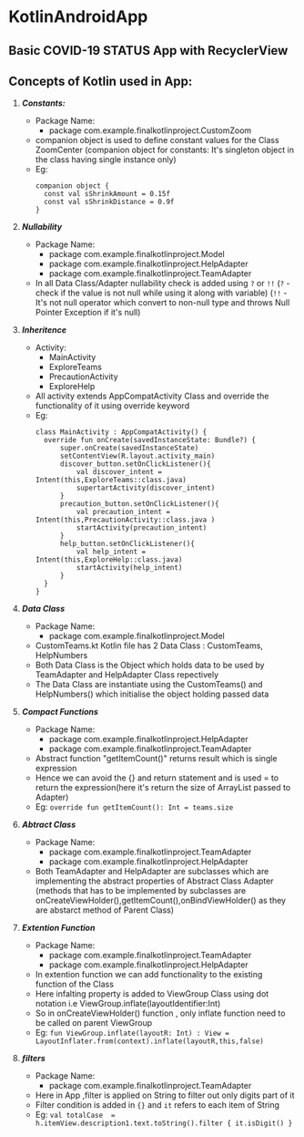 # KotlinAndroidApp
## Basic COVID-19 STATUS App with RecyclerView
## Concepts of Kotlin used in App:
1. ***Constants:***
	- Package Name: 
	  	- package com.example.finalkotlinproject.CustomZoom
	- companion object is used to define constant values for the Class ZoomCenter
	  (companion object for constants: It's singleton object in the class having single instance only)
	- Eg:
	  ```
	  companion object {
        const val sShrinkAmount = 0.15f
        const val sShrinkDistance = 0.9f
      }
	  ```
2. ***Nullability***
	- Package Name:
	  	- package com.example.finalkotlinproject.Model
	  	- package com.example.finalkotlinproject.HelpAdapter
	  	- package com.example.finalkotlinproject.TeamAdapter
	- In all Data Class/Adapter nullability check is added using `?` or `!!`
	  (`?` - check if the value is not null while using it along with variable)
	  (`!!` - It's not null operator which convert to non-null type and throws Null Pointer Exception if it's null) 

3. ***Inheritence***
	- Activity:
	  	- MainActivity
	  	- ExploreTeams
	  	- PrecautionActivity
	  	- ExploreHelp
	- All activity extends AppCompatActivity Class and override the functionality of it using override keyword
	- Eg:
	  ```
	  class MainActivity : AppCompatActivity() {
    	override fun onCreate(savedInstanceState: Bundle?) {
        	super.onCreate(savedInstanceState)
        	setContentView(R.layout.activity_main)
        	discover_button.setOnClickListener(){
            	val discover_intent = Intent(this,ExploreTeams::class.java)
            	supertartActivity(discover_intent)
        	}
        	precaution_button.setOnClickListener(){
            	val precaution_intent = Intent(this,PrecautionActivity::class.java )
            	startActivity(precaution_intent)
        	}
        	help_button.setOnClickListener(){
            	val help_intent = Intent(this,ExploreHelp::class.java)
            	startActivity(help_intent)
        	}
        }
      }
      ```
4. ***Data Class***
	- Package Name:
	  	- package com.example.finalkotlinproject.Model
    - CustomTeams.kt Kotlin file has 2 Data Class : CustomTeams, HelpNumbers
    - Both Data Class is the Object which holds data to be used by TeamAdapter and HelpAdapter Class repectively
    - The Data Class are instantiate using the CustomTeams(<data>) and HelpNumbers(<data>) which initialise the object holding passed data

5. ***Compact Functions***
	- Package Name:
	  	- package com.example.finalkotlinproject.HelpAdapter
	  	- package com.example.finalkotlinproject.TeamAdapter
    - Abstract function "getItemCount()" returns result which is single expression 
    - Hence we can avoid the {} and return statement and is used = to return the expression(here it's return the size of ArrayList passed to Adapter) 
    - Eg:
      `override fun getItemCount(): Int = teams.size`  

6. ***Abtract Class***
	- Package Name:
		- package com.example.finalkotlinproject.TeamAdapter
		- package com.example.finalkotlinproject.HelpAdapter
	- Both TeamAdapter and HelpAdapter are subclasses which are implementing the abstract properties of Abstract Class Adapter
	  (methods that has to be implemented by subclasses are onCreateViewHolder(),getItemCount(),onBindViewHolder() as they are abstarct method of Parent Class)

7. ***Extention Function***
    - Package Name:
      	- package com.example.finalkotlinproject.TeamAdapter
	  	- package com.example.finalkotlinproject.HelpAdapter
	- In extention function we can add functionality to the existing function of the Class
	- Here infalting property is added to ViewGroup Class using dot notation i.e ViewGroup.inflate(layoutIdentifier:Int)
	- So in onCreateViewHolder() function , only inflate function need to be called on parent ViewGroup	      
    - Eg: 
      `fun ViewGroup.inflate(layoutR: Int) : View = LayoutInflater.from(context).inflate(layoutR,this,false)`

8. ***filters***
    - Package Name:
      - package com.example.finalkotlinproject.TeamAdapter
    - Here in App ,filter is applied on String to filter out only digits part of it
    - Filter condition is added in `{}` and `it` refers to each item of String
    - Eg:
      `val totalCase  = h.itemView.description1.text.toString().filter { it.isDigit() }`
